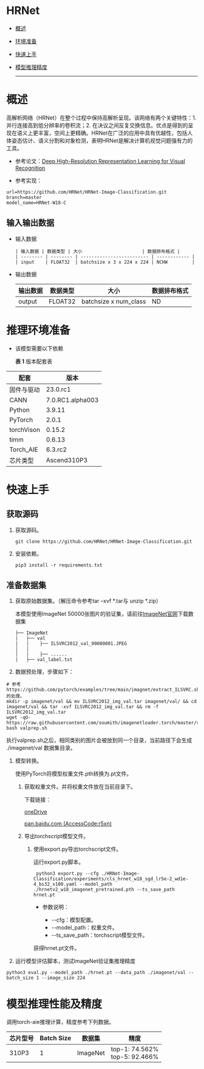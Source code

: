 # HRNet

- [概述](#ZH-CN_TOPIC_0000001172161501)

- [环境准备](#ZH-CN_TOPIC_0000001126281702)

- [快速上手](#ZH-CN_TOPIC_0000001126281700)

- [模型推理精度](#ZH-CN_TOPIC_0000001172201573)

  ******



# 概述<a name="ZH-CN_TOPIC_0000001172161501"></a>

高解析网络（HRNet）在整个过程中保持高解析呈现。该网络有两个关键特性：1. 并行连接高到低分辨率的卷积流；2. 在决议之间反复交换信息。优点是得到的呈现在语义上更丰富，空间上更精确。HRNet在广泛的应用中具有优越性，包括人体姿态估计、语义分割和对象检测，表明HRNet是解决计算机视觉问题强有力的工具。

- 参考论文：[Deep High-Resolution Representation Learning for Visual Recognition](https://gitee.com/link?target=https%3A%2F%2Farxiv.org%2Fpdf%2F1908.07919.pdf)

- 参考实现：

```
url=https://github.com/HRNet/HRNet-Image-Classification.git
branch=master
model_name=HRNet-W18-C
```

## 输入输出数据<a name="section540883920406"></a>

- 输入数据

      | 输入数据 | 数据类型 | 大小                      | 数据排布格式 |
      | -------- | -------- | ------------------------- | ------------ |
      | input    | FLOAT32  | batchsize x 3 x 224 x 224 | NCHW         |

- 输出数据

  | 输出数据 | 数据类型 | 大小                  | 数据排布格式 |
  | -------- | -------- | --------              | ------------ |
  | output   | FLOAT32  | batchsize x num_class | ND           |



# 推理环境准备<a name="ZH-CN_TOPIC_0000001126281702"></a>

- 该模型需要以下依赖

  **表 1**  版本配套表

| 配套                    | 版本              | 
|-----------------------|-----------------| 
| 固件与驱动                 | 23.0.rc1                |
| CANN                  | 	7.0.RC1.alpha003| -                                                       |
| Python                | 	3.9.11           |                                                           
| PyTorch               | 2.0.1           |
| torchVison            | 0.15.2          |-
| timm                  | 0.6.13          | -                                                         |
| Torch_AIE                  | 6.3.rc2              | -                                                         |
| 芯片类型                  | Ascend310P3     | -                                                         |

# 快速上手<a name="ZH-CN_TOPIC_0000001126281700"></a>

## 获取源码<a name="section4622531142816"></a>

1. 获取源码。

   ```
   git clone https://github.com/HRNet/HRNet-Image-Classification.git
   ```

2. 安装依赖。

   ```
   pip3 install -r requirements.txt
   ```


## 准备数据集<a name="section183221994411"></a>

1. 获取原始数据集。（解压命令参考tar –xvf  \*.tar与 unzip \*.zip）

   本模型使用ImageNet 50000张图片的验证集，请前往[ImageNet官网](https://image-net.org/download.php)下载数据集
    ```
    ├── ImageNet
    |   ├── val
    |   |    ├── ILSVRC2012_val_00000001.JPEG
    │   |    
    │   |    ├── ......
    |   ├── val_label.txt
    ```

2. 数据预处理，步骤如下：
```
# 参考https://github.com/pytorch/examples/tree/main/imagnet/extract_ILSVRC.sh的处理。
mkdir -p imagenet/val && mv ILSVRC2012_img_val.tar imagenet/val/ && cd imagenet/val && tar -xvf ILSVRC2012_img_val.tar && rm -f ILSVRC2012_img_val.tar
wget -qO- https://raw.githubusercontent.com/soumith/imagenetloader.torch/master/valprep.sh
bash valprep.sh
```
执行valprep.sh之后，相同类别的图片会被放到同一个目录，当前路径下会生成 ./imagenet/val 数据集目录。

1. 模型转换。

   使用PyTorch将模型权重文件.pth转换为.pt文件。

   1. 获取权重文件。并将权重文件放在当前目录下。

       下载链接：

		 [oneDrive](https://1drv.ms/u/s!Aus8VCZ_C_33cMkPimlmClRvmpw)

       [pan.baidu.com (AccessCode:r5xn)](https://pan.baidu.com/s/1Px_g1E2BLVRkKC5t-b-R5Q)

   2. 导出torchscript模型文件。

      1. 使用export.py导出torchscript文件。

         运行export.py脚本。

         ```
          python3 export.py --cfg ./HRNet-Image-Classification/experiments/cls_hrnet_w18_sgd_lr5e-2_wd1e-4_bs32_x100.yaml --model_path ./hrnetv2_w18_imagenet_pretrained.pth --ts_save_path hrnet.pt
         ```

         - 参数说明：

            -   --cfg：模型配置。
            -   --model_path：权重文件。
            -   --ts_save_path：torchscript模型文件。

         获得hrnet.pt文件。

3. 运行模型评估脚本，测试ImageNet验证集推理精度
 ```
 python3 eval.py --model_path ./hrnet.pt --data_path ./imagenet/val --batch_size 1 --image_size 224
 ```

# 模型推理性能及精度<a name="ZH-CN_TOPIC_0000001172201573"></a>

调用torch-aie推理计算，精度参考下列数据。

| 芯片型号 | Batch Size | 数据集 | 精度                                |
| --------- |------------| ---------- |-----------------------------------|
| 310P3 | 1          | ImageNet | top-1: 74.562% <br>top-5: 92.466% |